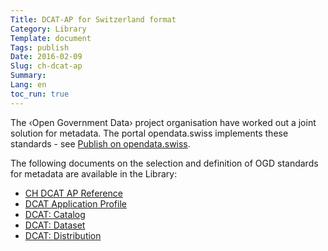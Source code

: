 ```yaml
---
Title: DCAT-AP for Switzerland format
Category: Library
Template: document
Tags: publish
Date: 2016-02-09
Slug: ch-dcat-ap
Summary:
Lang: en
toc_run: true
---
```


The ‹Open Government Data› project organisation have worked out a joint solution for metadata. The portal opendata.swiss implements these standards - see [Publish on opendata.swiss](/en/publish/opendata-swiss).

The following documents on the selection and definition of OGD standards for metadata are available in the Library:

- [CH DCAT AP Reference](/de/library/ch-dcat-ap)
- [DCAT Application Profile](/en/library/dcat-application)
- [DCAT: Catalog](/en/library/dcat-catalog)
- [DCAT: Dataset](/en/library/dcat-dataset)
- [DCAT: Distribution](/en/library/dcat-distribution)
